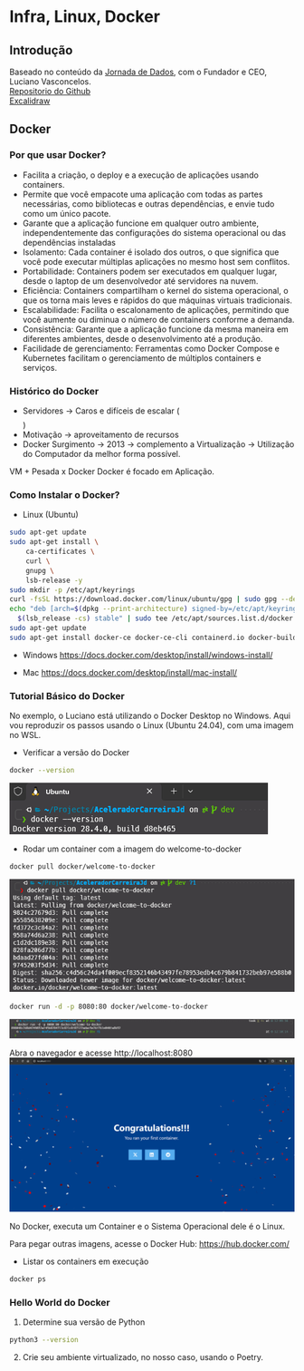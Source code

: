 # Infra, Linux, Docker

## Introdução
Baseado no conteúdo da [Jornada de Dados](https://suajornadadedados.com.br/), com o Fundador e CEO, Luciano Vasconcelos.<br>
[Repositorio do Github](https://github.com/lvgalvao/workshop-docker-aovivo-)<br>
[Excalidraw](https://app.excalidraw.com/l/8pvW6zbNUnD/6MNAkqnvTPt)

## Docker
### Por que usar Docker?
- Facilita a criação, o deploy e a execução de aplicações usando containers.
- Permite que você empacote uma aplicação com todas as partes necessárias, como bibliotecas e outras dependências, e envie tudo como um único pacote.
- Garante que a aplicação funcione em qualquer outro ambiente, independentemente das configurações do sistema operacional ou das dependências instaladas
- Isolamento: Cada container é isolado dos outros, o que significa que você pode executar múltiplas aplicações no mesmo host sem conflitos.
- Portabilidade: Containers podem ser executados em qualquer lugar, desde o laptop de um desenvolvedor até servidores na nuvem.
- Eficiência: Containers compartilham o kernel do sistema operacional, o que os torna mais leves e rápidos do que máquinas virtuais tradicionais.
- Escalabilidade: Facilita o escalonamento de aplicações, permitindo que você aumente ou diminua o número de containers conforme a demanda.
- Consistência: Garante que a aplicação funcione da mesma maneira em diferentes ambientes, desde o desenvolvimento até a produção.
- Facilidade de gerenciamento: Ferramentas como Docker Compose e Kubernetes facilitam o gerenciamento de múltiplos containers e serviços.

### Histórico do Docker
- Servidores -> Caros e difíceis de escalar ($$$$)
- Motivação -> aproveitamento de recursos
- Docker Surgimento -> 2013 -> complemento a Virtualização -> Utilização do Computador da melhor forma possível.

VM + Pesada x Docker
Docker é focado em Aplicação. 

### Como Instalar o Docker?
- Linux (Ubuntu)
```bash
sudo apt-get update
sudo apt-get install \
    ca-certificates \
    curl \
    gnupg \
    lsb-release -y
sudo mkdir -p /etc/apt/keyrings
curl -fsSL https://download.docker.com/linux/ubuntu/gpg | sudo gpg --dearmor -o /etc/apt/keyrings/docker.gpg
echo "deb [arch=$(dpkg --print-architecture) signed-by=/etc/apt/keyrings/docker.gpg] https://download.docker.com/linux/ubuntu \
  $(lsb_release -cs) stable" | sudo tee /etc/apt/sources.list.d/docker.list > /dev/null
sudo apt-get update
sudo apt-get install docker-ce docker-ce-cli containerd.io docker-buildx-plugin docker-compose-plugin
```

- Windows
https://docs.docker.com/desktop/install/windows-install/

- Mac
https://docs.docker.com/desktop/install/mac-install/

### Tutorial Básico do Docker

No exemplo, o Luciano está utilizando o Docker Desktop no Windows. Aqui vou reproduzir os passos usando o Linux (Ubuntu 24.04), com uma imagem no WSL.

- Verificar a versão do Docker
```bash
docker --version
```
![alt text](./img/01-docker_version.png)

- Rodar um container com a imagem do welcome-to-docker
```bash
docker pull docker/welcome-to-docker
```
![Docker Pull Welcome](./img/02-docker_pull_welcome-to-docker.png)

```bash
docker run -d -p 8080:80 docker/welcome-to-docker
```
![Docker Run Welcome](./img/03-docker_run_welcome-to-docker.png)

Abra o navegador e acesse http://localhost:8080
![Welcome to Docker](./img/04-welcome_to_docker.png)

No Docker, executa um Container e o Sistema Operacional dele é o Linux.

Para pegar outras imagens, acesse o Docker Hub: https://hub.docker.com/

- Listar os containers em execução
```bash
docker ps
```

### Hello World do Docker

1) Determine sua versão de Python
```bash
python3 --version
```
2) Crie seu ambiente virtualizado, no nosso caso, usando o Poetry.
```bash
